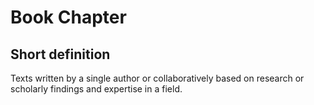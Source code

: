 # Book Chapter
## Short definition
Texts written by a single author or collaboratively based on research or scholarly findings and expertise in a field.
